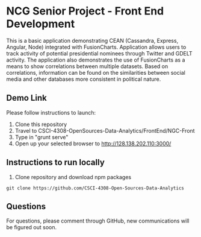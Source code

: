 # NCG Senior Project - Front End Development
This is a basic application demonstrating CEAN (Cassandra, Express, Angular, Node) integrated with FusionCharts. Application allows users to track activity of potential presidential nominees through Twitter and GDELT activity. The application also demonstrates the use of FusionCharts as a means to show correlations between multiple datasets. Based on correlations, information can be found on the similarities between social media and other databases more consistent in political nature.  

## Demo Link

Please follow instructions to launch:

1. Clone this repository
2. Travel to CSCI-4308-OpenSources-Data-Analytics/FrontEnd/NGC-Front
3. Type in "grunt serve"
4. Open up your selected browser to http://128.138.202.110:3000/
 
## Instructions to run locally 

1) Clone repository and download npm packages 

```
git clone https://github.com/CSCI-4308-Open-Sources-Data-Analytics
```
## Questions

For questions, please comment through GitHub, new communications will be figured out soon.

